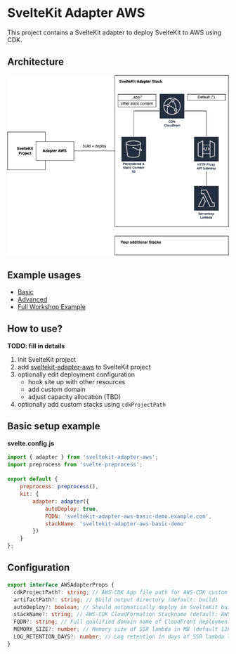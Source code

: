 # SvelteKit Adapter AWS

This project contains a SvelteKit adapter to deploy SvelteKit to AWS using CDK.

## Architecture

![Architecture](architecture.png)

## Example usages

- [Basic](https://github.com/MikeBild/sveltekit-adapter-aws-basic-example)
- [Advanced](https://github.com/MikeBild/sveltekit-adapter-aws-advanced-example)
- [Full Workshop Example](https://github.com/MikeBild/serverless-workshop-sveltekit)

## How to use?

**TODO: fill in details**

1. init SvelteKit project
2. add [sveltekit-adapter-aws]() to SvelteKit project
3. optionally edit deployment configuration
   - hook site up with other resources
   - add custom domain
   - adjust capacity allocation (TBD)
4. optionally add custom stacks using `cdkProjectPath`

## Basic setup example

**svelte.config.js**
```javascript
import { adapter } from 'sveltekit-adapter-aws';
import preprocess from 'svelte-preprocess';

export default {
	preprocess: preprocess(),
	kit: {
		adapter: adapter({
			autoDeploy: true,
			FQDN: 'sveltekit-adapter-aws-basic-demo.example.com',
			stackName: 'sveltekit-adapter-aws-basic-demo'
		})
	}
};
```

## Configuration

```typescript
export interface AWSAdapterProps {
  cdkProjectPath?: string; // AWS-CDK App file path for AWS-CDK custom deployment applications (e.g. ${process.cwd()}/deploy.js)
  artifactPath?: string; // Build output directory (default: build)
  autoDeploy?: boolean; // Should automatically deploy in SvelteKit build step (default: false)
  stackName?: string; // AWS-CDK CloudFormation Stackname (default: AWSAdapterStack-Default)
  FQDN?: string; // Full qualified domain name of CloudFront deployment (e.g. demo.example.com)
  MEMORY_SIZE?: number; // Memory size of SSR lambda in MB (default 128 MB)
  LOG_RETENTION_DAYS?: number; // Log retention in days of SSR lambda (default 7 days)
}
```